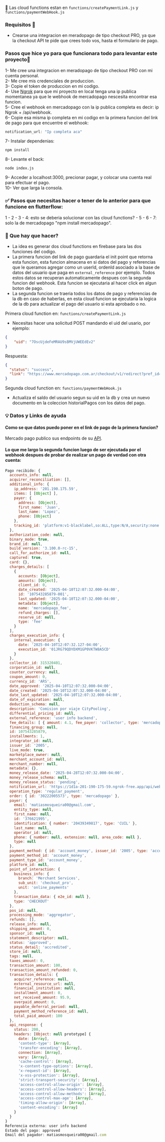 🚧  Las cloud functions estan en `functions/createPaymentLink.js` y `functions/paymentWebHook.js` 

### Requisitos 📄
- Crearse una integracion en meradopago de tipo checkout PRO, ya que la checkout API te pide que crees todo vos, hasta el formulario de pago.

### Pasos que hice yo para que funcionara todo para levantar este proyecto🚀
1-  Me cree una integracion en meradopago de tipo checkout PRO con mi cuenta personal.  
2- Me cree mis credenciales de produccion.  
3- Copie el token de produccion en mi codigo.  
4- Use [Ngrok](https://ngrok.com) para que mi proyecto en local tenga una ip publica momentanea ya que le webhook de mercadopago nescesita encontrar esa funcion.  
5- Cree el webhook en mercadopago con la ip publica completa es decir: ip Ngrok + /api/webhook.  
6- Copie esa misma ip completa en mi codigo en la primera funcion del link de pago para que encuentre el webhook:
```javascript
notification_url: "Ip completa aca"
```  
7- Instalar dependenias:
```shell
npm install
```  
8- Levante el back:
```shell
node index.js
```  
9- Acceder a localhost:3000, precionar pagar, y colocar una cuenta real para efectuar el pago.  
10- Ver que larga la consola.

### ✅ Pasos que necesitas hacer o tener de lo anterior para que funcione en flutterflow:
1 - 2 - 3 - 4: esto se deberia solucionar con las cloud functions? - 5 - 6 - 7: solo la de mercadopago "npm install mercadopago".

### 👷 Que hay que hacer?
- La idea es generar dos cloud functions en firebase para las dos funciones del codigo.
- La primera funcion del link de pago guardaria el init point que retorna esta funcion, esta funcion almacena en si datos del pago y referencias que le queramos agregar como un userId, ordenId asociado a la base de datos del usuario que paga en `external_reference` por ejemplo. Todos estos datos se recuperan automaticamente despues con la segunda funcion del webhook. Esta funcion se ejecutaria al hacer click en algun boton de pago.
- La segunda funcion se traeria todos los datos de pago y referencias de la db en caso de haberlas, en esta cloud funcion se ejecutaria la logica de la db para actualizar el pago del usuario si esta aprobado o no.  

Primera cloud function en: `functions/createPaymentLink.js`  
* Necesitas hacer una solicitud POST mandando el uid del usario, por ejemplo:
```json
{
	"uid": "7OscUjdeFeMRAU9sBMVjUWEEdEv2"
}
``` 
Respuesta:
```json
{
  "status": "success",
  "link": "https://www.mercadopago.com.ar/checkout/v1/redirect?pref_id=1234567890"
}
```  
Segunda cloud function en: `functions/paymentWebHook.js`  
* Actualiza el saldo del usuario segun su uid en la db y crea un nuevo documento en la coleccion historialPagos con los datos del pago.

### 💡 Datos y Links de ayuda

#### Como se que datos puedo poner en el link de pago de la primera funcion?
Mercado pago publico sus endpoints de su [API](https://documenter.getpostman.com/view/15366798/2sAXjKasp4#087c5319-6b99-4338-bec6-3dbfac4039be).

#### Lo que me largo la segunda funcion luego de ser ejecutada por el webhook despues de probar de realizar un pago de verdad con otra cuenta:

```javascript
Pago recibido: {
  accounts_info: null,
  acquirer_reconciliation: [],
  additional_info: {
    ip_address: '201.190.175.59',
    items: [ [Object] ],
    payer: {
      address: [Object],
      first_name: 'Juan',
      last_name: 'Lopez',
      phone: [Object]
    },
    tracking_id: 'platform:v1-blacklabel,so:ALL,type:N/A,security:none'
  },
  authorization_code: null,
  binary_mode: true,
  brand_id: null,
  build_version: '3.100.0-rc-15',
  call_for_authorize_id: null,
  captured: true,
  card: {},
  charges_details: [
    {
      accounts: [Object],
      amounts: [Object],
      client_id: 0,
      date_created: '2025-04-10T12:07:32.000-04:00',
      id: '107543285879-001',
      last_updated: '2025-04-10T12:07:32.000-04:00',
      metadata: [Object],
      name: 'mercadopago_fee',
      refund_charges: [],
      reserve_id: null,
      type: 'fee'
    }
  ],
  charges_execution_info: {
    internal_execution: {
      date: '2025-04-10T12:07:32.127-04:00',
      execution_id: '01JRG79QDYDXM1GP0VKTW8A5CD'
    }
  },
  collector_id: 315320401,
  corporation_id: null,
  counter_currency: null,
  coupon_amount: 0,
  currency_id: 'ARS',
  date_approved: '2025-04-10T12:07:32.000-04:00',
  date_created: '2025-04-10T12:07:32.000-04:00',
  date_last_updated: '2025-04-10T12:07:32.000-04:00',
  date_of_expiration: null,
  deduction_schema: null,
  description: 'Comision por viaje CityPooling',
  differential_pricing_id: null,
  external_reference: 'user info backend',
  fee_details: [ { amount: 4.1, fee_payer: 'collector', type: 'mercadopago_fee' } ],
  financing_group: null,
  id: 107543285879,
  installments: 1,
  integrator_id: null,
  issuer_id: '2005',
  live_mode: true,
  marketplace_owner: null,
  merchant_account_id: null,
  merchant_number: null,
  metadata: {},
  money_release_date: '2025-04-28T12:07:32.000-04:00',
  money_release_schema: null,
  money_release_status: 'pending',
  notification_url: 'https://1d1a-201-190-175-59.ngrok-free.app/api/webhook',
  operation_type: 'regular_payment',
  order: { id: '30222005573', type: 'mercadopago' },
  payer: {
    email: 'matiasmosqueira00@gmail.com',
    entity_type: null,
    first_name: null,
    id: '376621995',
    identification: { number: '20439349817', type: 'CUIL' },
    last_name: null,
    operator_id: null,
    phone: { number: null, extension: null, area_code: null },
    type: null
  },
  payment_method: { id: 'account_money', issuer_id: '2005', type: 'account_money' },
  payment_method_id: 'account_money',
  payment_type_id: 'account_money',
  platform_id: null,
  point_of_interaction: {
    business_info: {
      branch: 'Merchant Services',
      sub_unit: 'checkout_pro',
      unit: 'online_payments'
    },
    transaction_data: { e2e_id: null },
    type: 'CHECKOUT'
  },
  pos_id: null,
  processing_mode: 'aggregator',
  refunds: [],
  release_info: null,
  shipping_amount: 0,
  sponsor_id: null,
  statement_descriptor: null,
  status: 'approved',
  status_detail: 'accredited',
  store_id: null,
  tags: null,
  taxes_amount: 0,
  transaction_amount: 100,
  transaction_amount_refunded: 0,
  transaction_details: {
    acquirer_reference: null,
    external_resource_url: null,
    financial_institution: null,
    installment_amount: 0,
    net_received_amount: 95.9,
    overpaid_amount: 0,
    payable_deferral_period: null,
    payment_method_reference_id: null,
    total_paid_amount: 100
  },
  api_response: {
    status: 200,
    headers: [Object: null prototype] {
      date: [Array],
      'content-type': [Array],
      'transfer-encoding': [Array],
      connection: [Array],
      vary: [Array],
      'cache-control': [Array],
      'x-content-type-options': [Array],
      'x-request-id': [Array],
      'x-xss-protection': [Array],
      'strict-transport-security': [Array],
      'access-control-allow-origin': [Array],
      'access-control-allow-headers': [Array],
      'access-control-allow-methods': [Array],
      'access-control-max-age': [Array],
      'timing-allow-origin': [Array],
      'content-encoding': [Array]
    }
  }
}
Referencia externa: user info backend
Estado del pago: approved
Email del pagador: matiasmosqueira00@gmail.com
```
